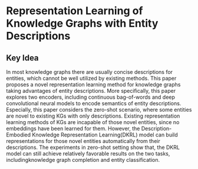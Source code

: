 # Representation Learning of Knowledge Graphs with Entity Descriptions  
## Key Idea
In most knowledge graphs there are usually concise descriptions for entities, which cannot be well utilized by existing methods. This paper proposes a novel representation learning method for knowledge graphs taking advantages of entity descriptions. More specifically, this paper explores two encoders, including continuous bag-of-words and deep convolutional neural models to encode semantics of entity descriptions.  
Especially, this paper considers the zero-shot scenario, where some entities are novel to existing KGs with only descriptions. Existing representation learning methods of KGs are incapable of those novel entities, since no embeddings have been learned for them. However, the Description-Embodied Knowledge Representation Learning(DKRL) model can build representations for those novel entities automatically from their descriptions. The experiments in zero-shot setting show that, the DKRL model can still achieve relatively favorable results on the two tasks, includingknowledge graph completion and entity classification.  
